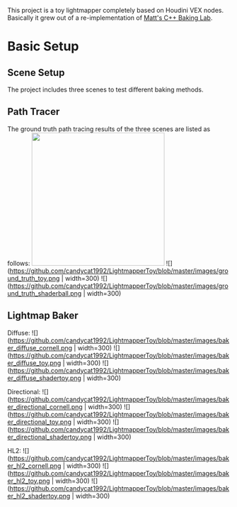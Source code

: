 This project is a toy lightmapper completely based on Houdini VEX nodes. Basically it grew out of a re-implementation of <a href="https://mynameismjp.wordpress.com/2016/10/09/sg-series-part-6-step-into-the-baking-lab/" target="_blank">Matt's C++ Baking Lab</a>.

# Basic Setup

## Scene Setup

The project includes three scenes to test different baking methods. 

## Path Tracer

The ground truth path tracing results of the three scenes are listed as follows: 
<img src="https://github.com/candycat1992/LightmapperToy/blob/master/images/ground_truth_cornell.png" width="300"> ![](https://github.com/candycat1992/LightmapperToy/blob/master/images/ground_truth_toy.png | width=300) ![](https://github.com/candycat1992/LightmapperToy/blob/master/images/ground_truth_shaderball.png | width=300)

## Lightmap Baker

Diffuse:
![](https://github.com/candycat1992/LightmapperToy/blob/master/images/baker_diffuse_cornell.png | width=300) ![](https://github.com/candycat1992/LightmapperToy/blob/master/images/baker_diffuse_toy.png | width=300) ![](https://github.com/candycat1992/LightmapperToy/blob/master/images/baker_diffuse_shadertoy.png | width=300)

Directional:
![](https://github.com/candycat1992/LightmapperToy/blob/master/images/baker_directional_cornell.png | width=300) ![](https://github.com/candycat1992/LightmapperToy/blob/master/images/baker_directional_toy.png | width=300) ![](https://github.com/candycat1992/LightmapperToy/blob/master/images/baker_directional_shadertoy.png | width=300)

HL2:
![](https://github.com/candycat1992/LightmapperToy/blob/master/images/baker_hl2_cornell.png | width=300) ![](https://github.com/candycat1992/LightmapperToy/blob/master/images/baker_hl2_toy.png | width=300) ![](https://github.com/candycat1992/LightmapperToy/blob/master/images/baker_hl2_shadertoy.png | width=300)